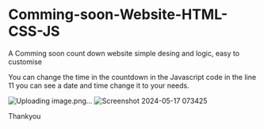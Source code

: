 # Comming-soon-Website-HTML-CSS-JS
A Comming soon count down website simple desing and logic, easy to customise

You can change the time in the countdown in the Javascript code
in the line 11 you can see a date and time change it to your needs.

![Uploading image.png…]()
![Screenshot 2024-05-17 073425](https://github.com/AnanduB13/Comming-soon-Website-HTML-CSS-JS/assets/116485917/c89452c9-45d3-4ceb-8a76-36df7f3f1a82)




Thankyou
